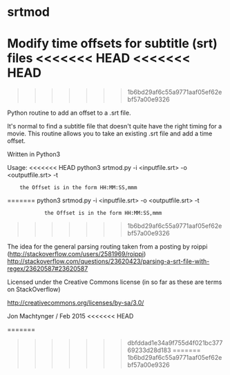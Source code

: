 # srtmod
Modify time offsets for subtitle (srt) files
<<<<<<< HEAD
<<<<<<< HEAD
=======
>>>>>>> 1b6bd29af6c55a9771aaf05ef62ebf57a00e9326

Python routine to add an offset to a .srt file.

It's normal to find a subtitle file that doesn't quite have the right timing for a movie.
This routine allows you to take an existing .srt file and add a time offset.

Written in Python3

Usage:
<<<<<<< HEAD
		python3 srtmod.py -i <inputfile.srt> -o <outputfile.srt> -t <offset>

		the Offset is in the form HH:MM:SS,mmm
=======
                python3 srtmod.py -i <inputfile.srt> -o <outputfile.srt> -t <offset>

                the Offset is in the form HH:MM:SS,mmm
>>>>>>> 1b6bd29af6c55a9771aaf05ef62ebf57a00e9326

The idea for the general parsing routing taken from a posting by roippi (http://stackoverflow.com/users/2581969/roippi)
   http://stackoverflow.com/questions/23620423/parsing-a-srt-file-with-regex/23620587#23620587

Licensed under the Creative Commons license (in so far as these are terms on StackOverflow)

http://creativecommons.org/licenses/by-sa/3.0/

Jon Machtynger / Feb 2015
<<<<<<< HEAD

=======
>>>>>>> dbfddad1e34a9f755d4f021bc37769233d28d183
=======
>>>>>>> 1b6bd29af6c55a9771aaf05ef62ebf57a00e9326
